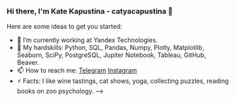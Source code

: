 ### Hi there, I'm Kate Kapustina - catyacapustina 👋
Here are some ideas to get you started:

- 🔭 I’m currently working at Yandex Technologies.
- 🌱 My hardskills: Python, SQL, Pandas, Numpy, Plotly, Matplotlib, Seaborn, SciPy, PostgreSQL, Jupiter Notebook, Tableau, GitHub, Beaver.
- 📫 How to reach me: [Telegram](https://t.me/Kate_Kapustinaa)  [Instagram](https://instagram.com/caterinacapustina?igshid=MzRlODBiNWFlZA==) 
- ⚡ Facts: I like wine tastings, cat shows, yoga, collecting puzzles, reading books on zoo psychology.
-->
